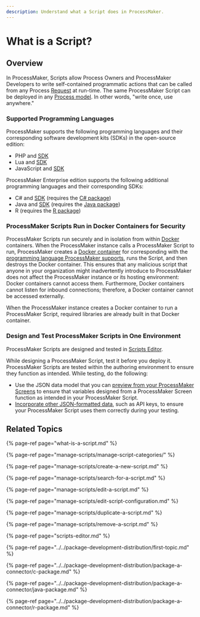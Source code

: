 ```yaml
---
description: Understand what a Script does in ProcessMaker.
---
```


# What is a Script?

## Overview

In ProcessMaker, Scripts allow Process Owners and ProcessMaker Developers to write self-contained programmatic actions that can be called from any Process [Request](../../using-processmaker/requests/what-is-a-request.md) at run-time. The same ProcessMaker Script can be deployed in any [Process model](../process-design/). In other words, "write once, use anywhere."

### Supported Programming Languages

ProcessMaker supports the following programming languages and their corresponding software development kits \(SDKs\) in the open-source edition:

* PHP and [SDK](https://github.com/ProcessMaker/sdk-php)
* Lua and [SDK](https://github.com/ProcessMaker/sdk-lua)
* JavaScript and [SDK](https://github.com/ProcessMaker/sdk-node)

ProcessMaker Enterprise edition supports the following additional programming languages and their corresponding SDKs:

* C\# and [SDK](https://github.com/ProcessMaker/docker-executor-csharp) \(requires the [C\# package](../../package-development-distribution/package-a-connector/c-package.md)\)
* Java and [SDK](https://github.com/ProcessMaker/sdk-java) \(requires the [Java package](../../package-development-distribution/package-a-connector/java-package.md)\)
* R \(requires the [R package](../../package-development-distribution/package-a-connector/r-package.md)\)

### ProcessMaker Scripts Run in Docker Containers for Security

ProcessMaker Scripts run securely and in isolation from within [Docker](https://www.docker.com/) containers. When the ProcessMaker instance calls a ProcessMaker Script to run, ProcessMaker creates a [Docker container](https://www.docker.com/resources/what-container) for corresponding with the [programming language ProcessMaker supports](what-is-a-script.md#supported-programming-languages), runs the Script, and then destroys the Docker container. This ensures that any malicious script that anyone in your organization might inadvertently introduce to ProcessMaker does not affect the ProcessMaker instance or its hosting environment: Docker containers cannot access them. Furthermore, Docker containers cannot listen for inbound connections; therefore, a Docker container cannot be accessed externally.

When the ProcessMaker instance creates a Docker container to run a ProcessMaker Script, required libraries are already built in that Docker container.

### Design and Test ProcessMaker Scripts in One Environment

ProcessMaker Scripts are designed and tested in [Scripts Editor](scripts-editor.md).

While designing a ProcessMaker Script, test it before you deploy it. ProcessMaker Scripts are tested within the authoring environment to ensure they function as intended. While testing, do the following:

* Use the JSON data model that you can [preview from your ProcessMaker Screens](../design-forms/screens-builder/preview-a-screen.md) to ensure that variables designed from a ProcessMaker Screen function as intended in your ProcessMaker Script.
* [Incorporate other JSON-formatted data](scripts-editor.md#enter-other-json-data-as-input-to-your-processmaker-script), such as API keys, to ensure your ProcessMaker Script uses them correctly during your testing.

## Related Topics

{% page-ref page="what-is-a-script.md" %}

{% page-ref page="manage-scripts/manage-script-categories/" %}

{% page-ref page="manage-scripts/create-a-new-script.md" %}

{% page-ref page="manage-scripts/search-for-a-script.md" %}

{% page-ref page="manage-scripts/edit-a-script.md" %}

{% page-ref page="manage-scripts/edit-script-configuration.md" %}

{% page-ref page="manage-scripts/duplicate-a-script.md" %}

{% page-ref page="manage-scripts/remove-a-script.md" %}

{% page-ref page="scripts-editor.md" %}

{% page-ref page="../../package-development-distribution/first-topic.md" %}

{% page-ref page="../../package-development-distribution/package-a-connector/c-package.md" %}

{% page-ref page="../../package-development-distribution/package-a-connector/java-package.md" %}

{% page-ref page="../../package-development-distribution/package-a-connector/r-package.md" %}

